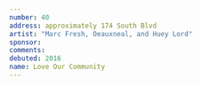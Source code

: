 ```yaml
---
number: 40
address: approximately 174 South Blvd
artist: "Marc Fresh, Oeauxneal, and Huey Lord"
sponsor:
comments:
debuted: 2016
name: Love Our Community
---
```

